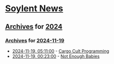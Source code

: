 # [Soylent News](../../../README.md)

## [Archives](../../index.md) for [2024](../index.md)

### [Archives](../../index.md) for [2024-11-19](index.md)

* [2024-11-19, 05:11:00](https://soylentnews.org/article.pl?sid=24/11/18/1437227&from=rss) - [Cargo Cult Programming](https://soylentnews.org/article.pl?sid=24/11/18/1437227&from=rss)
* [2024-11-19, 00:23:00](https://soylentnews.org/article.pl?sid=24/11/18/0415253&from=rss) - [Not Enough Babies](https://soylentnews.org/article.pl?sid=24/11/18/0415253&from=rss)
